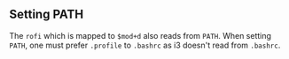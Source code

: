 ## Setting PATH
The `rofi` which is mapped to `$mod+d` also reads from `PATH`.
When setting `PATH`, one must prefer `.profile` to `.bashrc` as i3 doesn't read from `.bashrc`.
